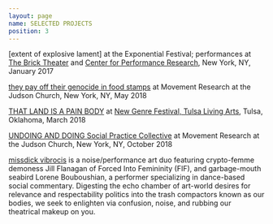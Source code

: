 ```yaml
---
layout: page
name: SELECTED PROJECTS
position: 3
---
```


[extent of explosive lament] at the Exponential Festival; performances at [The Brick Theater](https://vimeo.com/201165811) and [Center for Performance Research](https://vimeo.com/245470176), New York, NY, January 2017

[they pay off their genocide in food stamps](https://youtu.be/ju_iLcaOY7k?t=721) at Movement Research at the Judson Church, New York, NY, May 2018

[THAT LAND IS A PAIN BODY](https://youtu.be/qFOgKp1t4Us?t=677) at [New Genre Festival, Tulsa Living Arts](http://www.livingarts.org/special-programs/new-genre-arts-festival/), Tulsa, Oklahoma, March 2018

[UNDOING AND DOING Social Practice Collective](https://www.youtube.com/watch?v=4jMznFDWXYo&list=PLQNLch_LOQBu0gxedgxYRV6FT7tP7mscw&index=8) at Movement Research at the Judson Church, New York, NY, October 2018

[missdick vibrocis](https://missdickvibrocis.bandcamp.com/releases) is a noise/performance art duo featuring crypto-femme demoness Jill Flanagan of Forced Into Femininity (FIF), and garbage-mouth seabird Lorene Bouboushian, a performer specializing in dance-based social commentary.  Digesting the echo chamber of art-world desires for relevance and respectability politics into the trash compactors known as our bodies, we seek to enlighten via confusion, noise, and rubbing our theatrical makeup on you.




 


